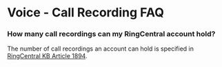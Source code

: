 # Voice - Call Recording FAQ

### How many call recordings can my RingCentral account hold?

The number of call recordings an account can hold is specified in [RingCentral KB Article 1894](http://success.ringcentral.com/articles/en_US/RC_Knowledge_Article/2178).
